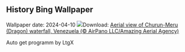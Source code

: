 ## History Bing Wallpaper
Wallpaper date: 2024-04-10
![](https://www.bing.com/th?id=OHR.DragonWaterfall_EN-IN9973868102_UHD.jpg&w=1000)Download: [Aerial view of Churun-Meru (Dragon) waterfall, Venezuela (© AirPano LLC/Amazing Aerial Agency)](https://www.bing.com/th?id=OHR.DragonWaterfall_EN-IN9973868102_UHD.jpg)

Auto get programm by LtgX
